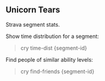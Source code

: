 Unicorn Tears
-------------

Strava segment stats.

Show time distribution for a segment:

  > cry time-dist {segment-id}

Find people of similar ability levels:

  > cry find-friends {segment-id} 
